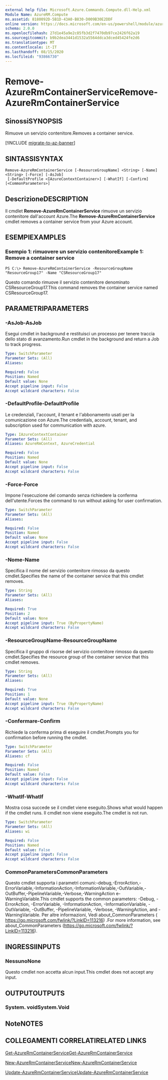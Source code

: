 ```yaml
---
external help file: Microsoft.Azure.Commands.Compute.dll-Help.xml
Module Name: AzureRM.Compute
ms.assetid: 8180092D-5B1D-43A0-B830-D009B30E2DDF
online version: https://docs.microsoft.com/en-us/powershell/module/azurerm.compute/remove-azurermcontainerservice
schema: 2.0.0
ms.openlocfilehash: 27d1e45a9e2c85fb3d2f7470db97ce2426f62a19
ms.sourcegitcommit: b9b2dea3441d1532a5564ddca3dced45424fe2d6
ms.translationtype: MT
ms.contentlocale: it-IT
ms.lasthandoff: 08/15/2020
ms.locfileid: "93866730"
---
```

# <span data-ttu-id="7e76b-101">Remove-AzureRmContainerService</span><span class="sxs-lookup"><span data-stu-id="7e76b-101">Remove-AzureRmContainerService</span></span>

## <span data-ttu-id="7e76b-102">Sinossi</span><span class="sxs-lookup"><span data-stu-id="7e76b-102">SYNOPSIS</span></span>
<span data-ttu-id="7e76b-103">Rimuove un servizio contenitore.</span><span class="sxs-lookup"><span data-stu-id="7e76b-103">Removes a container service.</span></span>

[!INCLUDE [migrate-to-az-banner](../../includes/migrate-to-az-banner.md)]

## <span data-ttu-id="7e76b-104">SINTASSI</span><span class="sxs-lookup"><span data-stu-id="7e76b-104">SYNTAX</span></span>

```
Remove-AzureRmContainerService [-ResourceGroupName] <String> [-Name] <String> [-Force] [-AsJob]
 [-DefaultProfile <IAzureContextContainer>] [-WhatIf] [-Confirm] [<CommonParameters>]
```

## <span data-ttu-id="7e76b-105">Descrizione</span><span class="sxs-lookup"><span data-stu-id="7e76b-105">DESCRIPTION</span></span>
<span data-ttu-id="7e76b-106">Il cmdlet **Remove-AzureRmContainerService** rimuove un servizio contenitore dall'account Azure.</span><span class="sxs-lookup"><span data-stu-id="7e76b-106">The **Remove-AzureRmContainerService** cmdlet removes a container service from your Azure account.</span></span>

## <span data-ttu-id="7e76b-107">ESEMPI</span><span class="sxs-lookup"><span data-stu-id="7e76b-107">EXAMPLES</span></span>

### <span data-ttu-id="7e76b-108">Esempio 1: rimuovere un servizio contenitore</span><span class="sxs-lookup"><span data-stu-id="7e76b-108">Example 1: Remove a container service</span></span>
```
PS C:\> Remove-AzureRmContainerService -ResourceGroupName "ResourceGroup17" -Name "CSResourceGroup17"
```

<span data-ttu-id="7e76b-109">Questo comando rimuove il servizio contenitore denominato CSResourceGroup17.</span><span class="sxs-lookup"><span data-stu-id="7e76b-109">This command removes the container service named CSResourceGroup17.</span></span>

## <span data-ttu-id="7e76b-110">PARAMETRI</span><span class="sxs-lookup"><span data-stu-id="7e76b-110">PARAMETERS</span></span>

### <span data-ttu-id="7e76b-111">-AsJob</span><span class="sxs-lookup"><span data-stu-id="7e76b-111">-AsJob</span></span>
<span data-ttu-id="7e76b-112">Esegui cmdlet in background e restituisci un processo per tenere traccia dello stato di avanzamento.</span><span class="sxs-lookup"><span data-stu-id="7e76b-112">Run cmdlet in the background and return a Job to track progress.</span></span>

```yaml
Type: SwitchParameter
Parameter Sets: (All)
Aliases: 

Required: False
Position: Named
Default value: None
Accept pipeline input: False
Accept wildcard characters: False
```

### <span data-ttu-id="7e76b-113">-DefaultProfile</span><span class="sxs-lookup"><span data-stu-id="7e76b-113">-DefaultProfile</span></span>
<span data-ttu-id="7e76b-114">Le credenziali, l'account, il tenant e l'abbonamento usati per la comunicazione con Azure.</span><span class="sxs-lookup"><span data-stu-id="7e76b-114">The credentials, account, tenant, and subscription used for communication with azure.</span></span>

```yaml
Type: IAzureContextContainer
Parameter Sets: (All)
Aliases: AzureRmContext, AzureCredential

Required: False
Position: Named
Default value: None
Accept pipeline input: False
Accept wildcard characters: False
```

### <span data-ttu-id="7e76b-115">-Force</span><span class="sxs-lookup"><span data-stu-id="7e76b-115">-Force</span></span>
<span data-ttu-id="7e76b-116">Impone l'esecuzione del comando senza richiedere la conferma dell'utente.</span><span class="sxs-lookup"><span data-stu-id="7e76b-116">Forces the command to run without asking for user confirmation.</span></span>

```yaml
Type: SwitchParameter
Parameter Sets: (All)
Aliases: 

Required: False
Position: Named
Default value: None
Accept pipeline input: False
Accept wildcard characters: False
```

### <span data-ttu-id="7e76b-117">-Nome</span><span class="sxs-lookup"><span data-stu-id="7e76b-117">-Name</span></span>
<span data-ttu-id="7e76b-118">Specifica il nome del servizio contenitore rimosso da questo cmdlet.</span><span class="sxs-lookup"><span data-stu-id="7e76b-118">Specifies the name of the container service that this cmdlet removes.</span></span>

```yaml
Type: String
Parameter Sets: (All)
Aliases: 

Required: True
Position: 2
Default value: None
Accept pipeline input: True (ByPropertyName)
Accept wildcard characters: False
```

### <span data-ttu-id="7e76b-119">-ResourceGroupName</span><span class="sxs-lookup"><span data-stu-id="7e76b-119">-ResourceGroupName</span></span>
<span data-ttu-id="7e76b-120">Specifica il gruppo di risorse del servizio contenitore rimosso da questo cmdlet.</span><span class="sxs-lookup"><span data-stu-id="7e76b-120">Specifies the resource group of the container service that this cmdlet removes.</span></span>

```yaml
Type: String
Parameter Sets: (All)
Aliases: 

Required: True
Position: 1
Default value: None
Accept pipeline input: True (ByPropertyName)
Accept wildcard characters: False
```

### <span data-ttu-id="7e76b-121">-Confermare</span><span class="sxs-lookup"><span data-stu-id="7e76b-121">-Confirm</span></span>
<span data-ttu-id="7e76b-122">Richiede la conferma prima di eseguire il cmdlet.</span><span class="sxs-lookup"><span data-stu-id="7e76b-122">Prompts you for confirmation before running the cmdlet.</span></span>
```yaml
Type: SwitchParameter
Parameter Sets: (All)
Aliases: cf

Required: False
Position: Named
Default value: False
Accept pipeline input: False
Accept wildcard characters: False
```

### <span data-ttu-id="7e76b-123">-WhatIf</span><span class="sxs-lookup"><span data-stu-id="7e76b-123">-WhatIf</span></span>
<span data-ttu-id="7e76b-124">Mostra cosa succede se il cmdlet viene eseguito.</span><span class="sxs-lookup"><span data-stu-id="7e76b-124">Shows what would happen if the cmdlet runs.</span></span> <span data-ttu-id="7e76b-125">Il cmdlet non viene eseguito.</span><span class="sxs-lookup"><span data-stu-id="7e76b-125">The cmdlet is not run.</span></span>
```yaml
Type: SwitchParameter
Parameter Sets: (All)
Aliases: wi

Required: False
Position: Named
Default value: False
Accept pipeline input: False
Accept wildcard characters: False
```

### <span data-ttu-id="7e76b-126">CommonParameters</span><span class="sxs-lookup"><span data-stu-id="7e76b-126">CommonParameters</span></span>
<span data-ttu-id="7e76b-127">Questo cmdlet supporta i parametri comuni:-debug,-ErrorAction,-ErrorVariable,-InformationAction,-InformationVariable,-OutVariable,-OutBuffer,-PipelineVariable,-Verbose,-WarningAction e-WarningVariable.</span><span class="sxs-lookup"><span data-stu-id="7e76b-127">This cmdlet supports the common parameters: -Debug, -ErrorAction, -ErrorVariable, -InformationAction, -InformationVariable, -OutVariable, -OutBuffer, -PipelineVariable, -Verbose, -WarningAction, and -WarningVariable.</span></span> <span data-ttu-id="7e76b-128">Per altre informazioni, Vedi about_CommonParameters ( https://go.microsoft.com/fwlink/?LinkID=113216) .</span><span class="sxs-lookup"><span data-stu-id="7e76b-128">For more information, see about_CommonParameters (https://go.microsoft.com/fwlink/?LinkID=113216).</span></span>

## <span data-ttu-id="7e76b-129">INGRESSI</span><span class="sxs-lookup"><span data-stu-id="7e76b-129">INPUTS</span></span>

### <span data-ttu-id="7e76b-130">Nessuno</span><span class="sxs-lookup"><span data-stu-id="7e76b-130">None</span></span>
<span data-ttu-id="7e76b-131">Questo cmdlet non accetta alcun input.</span><span class="sxs-lookup"><span data-stu-id="7e76b-131">This cmdlet does not accept any input.</span></span>

## <span data-ttu-id="7e76b-132">OUTPUT</span><span class="sxs-lookup"><span data-stu-id="7e76b-132">OUTPUTS</span></span>

### <span data-ttu-id="7e76b-133">System. void</span><span class="sxs-lookup"><span data-stu-id="7e76b-133">System.Void</span></span>

## <span data-ttu-id="7e76b-134">Note</span><span class="sxs-lookup"><span data-stu-id="7e76b-134">NOTES</span></span>

## <span data-ttu-id="7e76b-135">COLLEGAMENTI CORRELATI</span><span class="sxs-lookup"><span data-stu-id="7e76b-135">RELATED LINKS</span></span>

[<span data-ttu-id="7e76b-136">Get-AzureRmContainerService</span><span class="sxs-lookup"><span data-stu-id="7e76b-136">Get-AzureRmContainerService</span></span>](./Get-AzureRmContainerService.md)

[<span data-ttu-id="7e76b-137">New-AzureRmContainerService</span><span class="sxs-lookup"><span data-stu-id="7e76b-137">New-AzureRmContainerService</span></span>](./New-AzureRmContainerService.md)

[<span data-ttu-id="7e76b-138">Update-AzureRmContainerService</span><span class="sxs-lookup"><span data-stu-id="7e76b-138">Update-AzureRmContainerService</span></span>](./Update-AzureRmContainerService.md)


